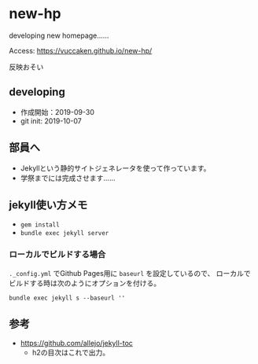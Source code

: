 # new-hp
developing new homepage......

Access: https://vuccaken.github.io/new-hp/

反映おそい


## developing

- 作成開始：2019-09-30
- git init: 2019-10-07


## 部員へ

- Jekyllという静的サイトジェネレータを使って作っています。
- 学祭までには完成させます......


## jekyll使い方メモ

- `gem install`
- `bundle exec jekyll server`

### ローカルでビルドする場合

`._config.yml` でGithub Pages用に `baseurl` を設定しているので、
ローカルでビルドする時は次のようにオプションを付ける。

```
bundle exec jekyll s --baseurl ''
```

## 参考

- https://github.com/allejo/jekyll-toc
  - h2の目次はこれで出力。